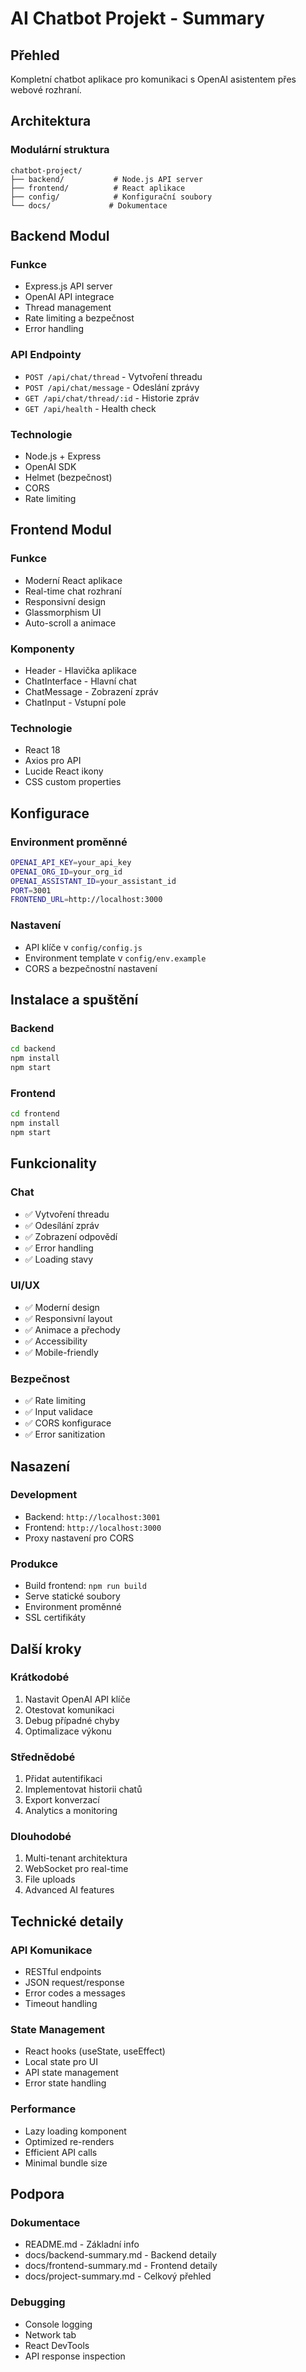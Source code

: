 # AI Chatbot Projekt - Summary

## Přehled
Kompletní chatbot aplikace pro komunikaci s OpenAI asistentem přes webové rozhraní.

## Architektura

### Modulární struktura
```
chatbot-project/
├── backend/           # Node.js API server
├── frontend/          # React aplikace
├── config/            # Konfigurační soubory
└── docs/             # Dokumentace
```

## Backend Modul

### Funkce
- Express.js API server
- OpenAI API integrace
- Thread management
- Rate limiting a bezpečnost
- Error handling

### API Endpointy
- `POST /api/chat/thread` - Vytvoření threadu
- `POST /api/chat/message` - Odeslání zprávy
- `GET /api/chat/thread/:id` - Historie zpráv
- `GET /api/health` - Health check

### Technologie
- Node.js + Express
- OpenAI SDK
- Helmet (bezpečnost)
- CORS
- Rate limiting

## Frontend Modul

### Funkce
- Moderní React aplikace
- Real-time chat rozhraní
- Responsivní design
- Glassmorphism UI
- Auto-scroll a animace

### Komponenty
- Header - Hlavička aplikace
- ChatInterface - Hlavní chat
- ChatMessage - Zobrazení zpráv
- ChatInput - Vstupní pole

### Technologie
- React 18
- Axios pro API
- Lucide React ikony
- CSS custom properties

## Konfigurace

### Environment proměnné
```bash
OPENAI_API_KEY=your_api_key
OPENAI_ORG_ID=your_org_id
OPENAI_ASSISTANT_ID=your_assistant_id
PORT=3001
FRONTEND_URL=http://localhost:3000
```

### Nastavení
- API klíče v `config/config.js`
- Environment template v `config/env.example`
- CORS a bezpečnostní nastavení

## Instalace a spuštění

### Backend
```bash
cd backend
npm install
npm start
```

### Frontend
```bash
cd frontend
npm install
npm start
```

## Funkcionality

### Chat
- ✅ Vytvoření threadu
- ✅ Odesílání zpráv
- ✅ Zobrazení odpovědí
- ✅ Error handling
- ✅ Loading stavy

### UI/UX
- ✅ Moderní design
- ✅ Responsivní layout
- ✅ Animace a přechody
- ✅ Accessibility
- ✅ Mobile-friendly

### Bezpečnost
- ✅ Rate limiting
- ✅ Input validace
- ✅ CORS konfigurace
- ✅ Error sanitization

## Nasazení

### Development
- Backend: `http://localhost:3001`
- Frontend: `http://localhost:3000`
- Proxy nastavení pro CORS

### Produkce
- Build frontend: `npm run build`
- Serve statické soubory
- Environment proměnné
- SSL certifikáty

## Další kroky

### Krátkodobé
1. Nastavit OpenAI API klíče
2. Otestovat komunikaci
3. Debug případné chyby
4. Optimalizace výkonu

### Střednědobé
1. Přidat autentifikaci
2. Implementovat historii chatů
3. Export konverzací
4. Analytics a monitoring

### Dlouhodobé
1. Multi-tenant architektura
2. WebSocket pro real-time
3. File uploads
4. Advanced AI features

## Technické detaily

### API Komunikace
- RESTful endpoints
- JSON request/response
- Error codes a messages
- Timeout handling

### State Management
- React hooks (useState, useEffect)
- Local state pro UI
- API state management
- Error state handling

### Performance
- Lazy loading komponent
- Optimized re-renders
- Efficient API calls
- Minimal bundle size

## Podpora

### Dokumentace
- README.md - Základní info
- docs/backend-summary.md - Backend detaily
- docs/frontend-summary.md - Frontend detaily
- docs/project-summary.md - Celkový přehled

### Debugging
- Console logging
- Network tab
- React DevTools
- API response inspection 